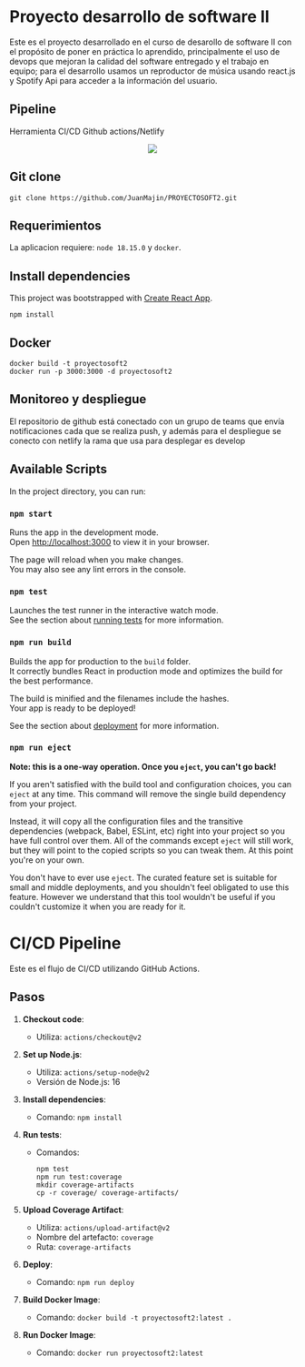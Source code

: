 # Proyecto desarrollo de software II

Este es el proyecto desarrollado en el curso de desarollo de software II con el propósito de poner en práctica lo aprendido, principalmente el uso de devops que mejoran la calidad del software entregado y el trabajo en equipo; para el desarrollo usamos un reproductor de música usando react.js y Spotify Api para acceder a la información del usuario.

## Pipeline
Herramienta CI/CD Github actions/Netlify
<p align="center">
    <img src="https://user-images.githubusercontent.com/95255931/245312406-e0b9e612-1d63-4683-bfce-fa3b4f7c6a3f.jpg">
</p>

## Git clone
```
git clone https://github.com/JuanMajin/PROYECTOSOFT2.git
```

## Requerimientos

La aplicacion requiere: ```node 18.15.0``` y ```docker```.

## Install dependencies

This project was bootstrapped with [Create React App](https://github.com/facebook/create-react-app).
```
npm install
```

## Docker

```
docker build -t proyectosoft2
docker run -p 3000:3000 -d proyectosoft2
```
## Monitoreo y despliegue

El repositorio de github está conectado con un grupo de teams que envía notificaciones cada que se realiza push, y además para el despliegue se conecto con netlify la rama que usa para desplegar es develop

## Available Scripts 

In the project directory, you can run:

### `npm start`

Runs the app in the development mode.\
Open [http://localhost:3000](http://localhost:3000) to view it in your browser.

The page will reload when you make changes.\
You may also see any lint errors in the console.

### `npm test`

Launches the test runner in the interactive watch mode.\
See the section about [running tests](https://facebook.github.io/create-react-app/docs/running-tests) for more information.

### `npm run build`

Builds the app for production to the `build` folder.\
It correctly bundles React in production mode and optimizes the build for the best performance.

The build is minified and the filenames include the hashes.\
Your app is ready to be deployed!

See the section about [deployment](https://facebook.github.io/create-react-app/docs/deployment) for more information.

### `npm run eject`

**Note: this is a one-way operation. Once you `eject`, you can't go back!**

If you aren't satisfied with the build tool and configuration choices, you can `eject` at any time. This command will remove the single build dependency from your project.

Instead, it will copy all the configuration files and the transitive dependencies (webpack, Babel, ESLint, etc) right into your project so you have full control over them. All of the commands except `eject` will still work, but they will point to the copied scripts so you can tweak them. At this point you're on your own.

You don't have to ever use `eject`. The curated feature set is suitable for small and middle deployments, and you shouldn't feel obligated to use this feature. However we understand that this tool wouldn't be useful if you couldn't customize it when you are ready for it.

# CI/CD Pipeline

Este es el flujo de CI/CD utilizando GitHub Actions.

## Pasos

1. **Checkout code**:
   - Utiliza: `actions/checkout@v2`

2. **Set up Node.js**:
   - Utiliza: `actions/setup-node@v2`
   - Versión de Node.js: 16

3. **Install dependencies**:
   - Comando: `npm install`

4. **Run tests**:
   - Comandos:
     ```
     npm test
     npm run test:coverage
     mkdir coverage-artifacts
     cp -r coverage/ coverage-artifacts/
     ```

5. **Upload Coverage Artifact**:
   - Utiliza: `actions/upload-artifact@v2`
   - Nombre del artefacto: `coverage`
   - Ruta: `coverage-artifacts`

6. **Deploy**:
   - Comando: `npm run deploy`

7. **Build Docker Image**:
   - Comando: `docker build -t proyectosoft2:latest .`

8. **Run Docker Image**:
   - Comando: `docker run proyectosoft2:latest`
